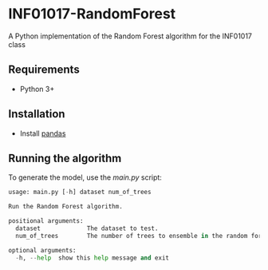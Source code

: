 # INF01017-RandomForest
A Python implementation of the Random Forest algorithm for the INF01017 class

## Requirements
 - Python 3+

## Installation

- Install [pandas](https://pandas.pydata.org/)

## Running the algorithm

To generate the model, use the *main.py* script:

```python
usage: main.py [-h] dataset num_of_trees

Run the Random Forest algorithm.

positional arguments:
  dataset             The dataset to test.
  num_of_trees        The number of trees to ensemble in the random forest. The default is 8.

optional arguments:
  -h, --help  show this help message and exit
```